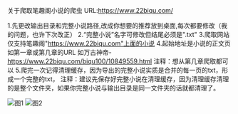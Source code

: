 关于爬取笔趣阁小说的爬虫
URL:https://www.22biqu.com/

1.先更改输出目录和完整小说路径,改成你想要的推荐放到桌面,每次都要修改（我的问题，也许下次改正）
2.“完整小说”名字可修改但结尾必须是".txt"
3.爬取网站仅支持笔趣阁"https://www.22biqu.com"上面的小说
4.起始地址是小说的正文页如第一章或第几章的URL
如万古神帝-https://www.22biqu.com/biqu100/10849559.html
注释：想从第几章爬取都可以
5.爬完一次记得清理缓存，因为导出的完整小说实质是合并的每一页的txt，形成一个完整的txt，
注释：建议先保存好完整小说在清理缓存，因为清理缓存清理的是整个文件夹，如果你完整小说与输出目录是同一文件夹的话就都清理了。


![图1](https://github.com/user-attachments/assets/d135f528-31ec-4768-91b2-a633490a96e3)
![图2](https://github.com/user-attachments/assets/f005ab46-fa22-492e-8cbb-884633c893c1)
